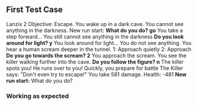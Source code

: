 ## First Test Case

Lanzix 2
Objective: Escape.
You wake up in a dark cave.
You cannot see anything in the darkness.
New run start: 
**What do you do? go** 
You take a step forward...
You still cannot see anything in the darkness
**Do you look around for light? y**
You look around for light...
You do not see anything.
You hear a human scream deeper in the tunnel.
1: Approach quietly
2: Approach
**Do you go towards the scream? 2**
You approach the scream.
You see the killer walking further into the cave.
**Do you follow the figure? n**
The killer spots you! He runs over to you!
Quickly, you prepare for battle
The Killer says: "Don't even try to escape!"
You take 581 damage.
Health: -481
**New run start:**
What do you do? 

### Working as expected